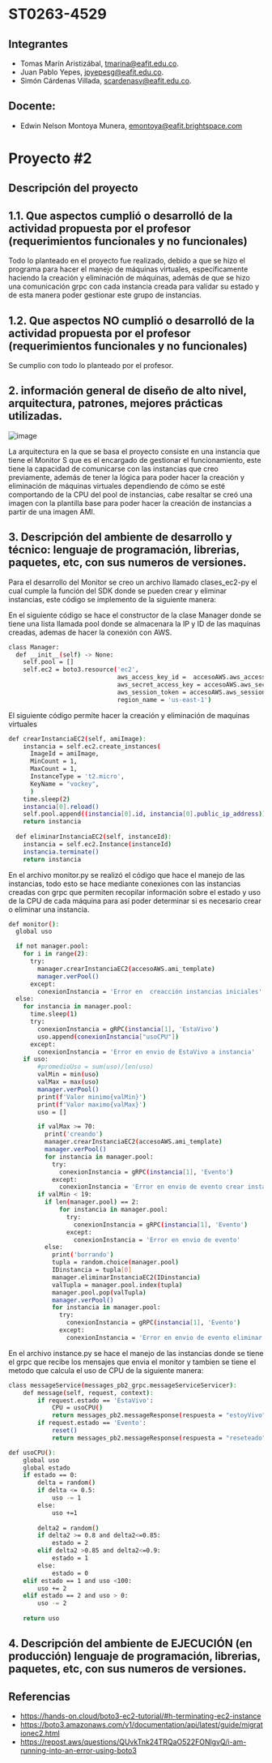 # ST0263-4529
## Integrantes
- Tomas Marín Aristizábal, tmarina@eafit.edu.co. 
- Juan Pablo Yepes, jpyepesg@eafit.edu.co.  
- Simón Cárdenas Villada, scardenasv@eafit.edu.co.
## Docente:
- Edwin Nelson Montoya Munera, emontoya@eafit.brightspace.com

# Proyecto #2
## Descripción del proyecto
## 1.1. Que aspectos cumplió o desarrolló de la actividad propuesta por el profesor (requerimientos funcionales y no funcionales)

Todo lo planteado en el proyecto fue realizado, debido a que se hizo el programa para hacer el manejo de máquinas virtuales, específicamente haciendo la creación y eliminación de máquinas, además de que se hizo una comunicación grpc con cada instancia creada para validar su estado y de esta manera poder gestionar este grupo de instancias.

## 1.2. Que aspectos NO cumplió o desarrolló de la actividad propuesta por el profesor (requerimientos funcionales y no funcionales)  

Se cumplio con todo lo planteado por el profesor.

## 2. información general de diseño de alto nivel, arquitectura, patrones, mejores prácticas utilizadas. 

![image](https://github.com/tmarina1/tmarina-st0263/assets/68928376/6e39c656-6b49-46f9-acfe-d31c411a0c43)

La arquitectura en la que se basa el proyecto consiste en una instancia que tiene el Monitor S que es el encargado de gestionar el funcionamiento, este tiene la capacidad de comunicarse con las instancias que creo previamente, además de tener la lógica para poder hacer la creación y eliminación de máquinas virtuales dependiendo de cómo se esté comportando de la CPU del pool de instancias, cabe resaltar se creó una imagen con la plantilla base para poder hacer la creación de instancias a partir de una imagen AMI.

## 3. Descripción del ambiente de desarrollo y técnico: lenguaje de programación, librerias, paquetes, etc, con sus numeros de versiones.

Para el desarrollo del Monitor se creo un archivo llamado clases_ec2-py el cual cumple la función del SDK donde se pueden crear y eliminar instancias, este código se implemento de la siguiente manera:

En el siguiente código se hace el constructor de la clase Manager donde se tiene una lista llamada pool donde se almacenara la IP y ID de las maquinas creadas, ademas de hacer la conexión con AWS.

```bash
class Manager:
  def __init__(self) -> None:
    self.pool = []
    self.ec2 = boto3.resource('ec2', 
                              aws_access_key_id =  accesoAWS.aws_access_key_id,
                              aws_secret_access_key = accesoAWS.aws_secret_access_key, 
                              aws_session_token = accesoAWS.aws_session_token, 
                              region_name = 'us-east-1')
```
El siguiente código permite hacer la creación y eliminación de maquinas virtuales

```bash
def crearInstanciaEC2(self, amiImage):
    instancia = self.ec2.create_instances(
      ImageId = amiImage, 
      MinCount = 1, 
      MaxCount = 1,
      InstanceType = 't2.micro', 
      KeyName = "vockey",
      )
    time.sleep(2)
    instancia[0].reload()
    self.pool.append((instancia[0].id, instancia[0].public_ip_address))
    return instancia
  
  def eliminarInstanciaEC2(self, instanceId):
    instancia = self.ec2.Instance(instanceId)
    instancia.terminate()
    return instancia
```

En el archivo monitor.py se realizó el código que hace el manejo de las instancias, todo esto se hace mediante conexiones con las instancias creadas con grpc que permiten recopilar información sobre el estado y uso de la CPU de cada máquina para así poder determinar si es necesario crear o eliminar una instancia.

```bash
def monitor():
  global uso

  if not manager.pool:
    for i in range(2):
      try:
        manager.crearInstanciaEC2(accesoAWS.ami_template)
        manager.verPool()
      except:
        conexionInstancia = 'Error en  creacción instancias iniciales'
  else:
    for instancia in manager.pool:
      time.sleep(1)
      try:
        conexionInstancia = gRPC(instancia[1], 'EstaVivo')
        uso.append(conexionInstancia["usoCPU"])
      except:
        conexionInstancia = 'Error en envio de EstaVivo a instancia'   
    if uso:
        #promedioUso = sum(uso)/len(uso)
        valMin = min(uso) 
        valMax = max(uso)
        manager.verPool()
        print(f'Valor minimo{valMin}')
        print(f'Valor maximo{valMax}')
        uso = []

        if valMax >= 70:
          print('creando')
          manager.crearInstanciaEC2(accesoAWS.ami_template)
          manager.verPool()
          for instancia in manager.pool:
            try:
              conexionInstancia = gRPC(instancia[1], 'Evento')
            except:
              conexionInstancia = 'Error en envio de evento crear instancia'
        if valMin < 19:
          if len(manager.pool) == 2:
              for instancia in manager.pool:
                try:
                  conexionInstancia = gRPC(instancia[1], 'Evento')
                except:
                  conexionInstancia = 'Error en envio de evento'
          else:
            print('borrando')
            tupla = random.choice(manager.pool)
            IDinstancia = tupla[0]
            manager.eliminarInstanciaEC2(IDinstancia)
            valTupla = manager.pool.index(tupla)
            manager.pool.pop(valTupla)
            manager.verPool()
            for instancia in manager.pool:
              try:
                conexionInstancia = gRPC(instancia[1], 'Evento')
              except:
                conexionInstancia = 'Error en envio de evento eliminar instancia'
```

En el archivo instance.py se hace el manejo de las instancias donde se tiene el grpc que recibe los mensajes que envia el monitor y tambien se tiene el metodo que calcula el uso de CPU de la siguiente manera:

```bash
class messageService(messages_pb2_grpc.messageServiceServicer):
    def message(self, request, context):
        if request.estado == 'EstaVivo':
            CPU = usoCPU()
            return messages_pb2.messageResponse(respuesta = "estoyVivo", usoCPU = CPU)
        if request.estado == 'Evento':
            reset()
            return messages_pb2.messageResponse(respuesta = "reseteado")
```

```bash
def usoCPU():
    global uso
    global estado
    if estado == 0:
        delta = random()
        if delta <= 0.5:
            uso -= 1
        else:
            uso +=1
        
        delta2 = random()
        if delta2 >= 0.8 and delta2<=0.85:
            estado = 2
        elif delta2 >0.85 and delta2<=0.9:
            estado = 1
        else: 
            estado = 0
    elif estado == 1 and uso <100:
        uso += 2
    elif estado == 2 and uso > 0:
        uso -= 2
    
    return uso
```

## 4. Descripción del ambiente de EJECUCIÓN (en producción) lenguaje de programación, librerias, paquetes, etc, con sus numeros de versiones.  


## Referencias
* https://hands-on.cloud/boto3-ec2-tutorial/#h-terminating-ec2-instance
* https://boto3.amazonaws.com/v1/documentation/api/latest/guide/migrationec2.html
* https://repost.aws/questions/QUvkTnk24TRQaO522FONlgvQ/i-am-running-into-an-error-using-boto3
